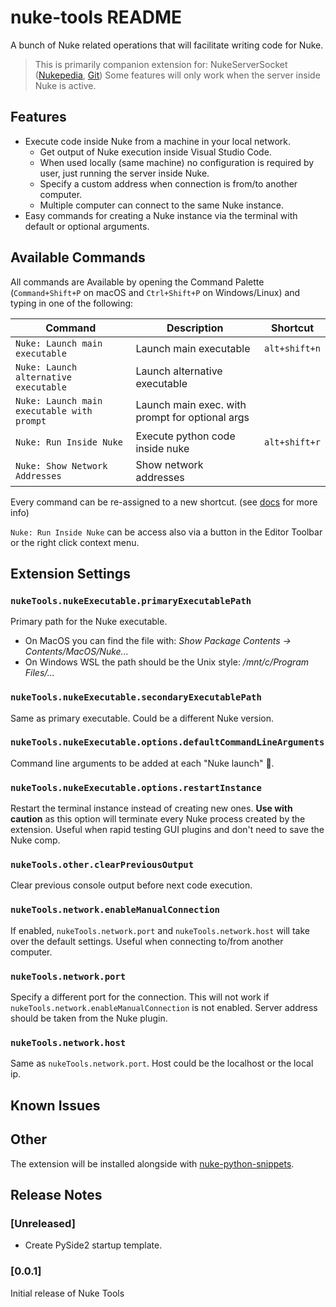 # nuke-tools README

A bunch of Nuke related operations that will facilitate writing code for Nuke.

> This is primarily companion extension for: NukeServerSocket ([Nukepedia](http://www.nukepedia.com/python/misc/nukeserversocket), [Git](https://github.com/sisoe24/NukeServerSocket)) Some features will only work when the server inside Nuke is active.

## Features

* Execute code inside Nuke from a machine in your local network.
  * Get output of Nuke execution inside Visual Studio Code.
  * When used locally (same machine) no configuration is required by user, just running the server inside Nuke.
  * Specify a custom address when connection is from/to another computer.
  * Multiple computer can connect to the same Nuke instance.
* Easy commands for creating a Nuke instance via the terminal with default or optional arguments.

## Available Commands

All commands are Available by opening the Command Palette (`Command+Shift+P` on macOS and `Ctrl+Shift+P` on Windows/Linux) and typing in one of the following:

| Command                                    | Description                                     | Shortcut      |
| ------------------------------------------ | ----------------------------------------------- | ------------- |
| `Nuke: Launch main executable`             | Launch main executable                          | `alt+shift+n` |
| `Nuke: Launch alternative executable`      | Launch alternative executable                   |               |
| `Nuke: Launch main executable with prompt` | Launch main exec. with prompt for optional args |               |
| `Nuke: Run Inside Nuke`                    | Execute python code inside nuke                 | `alt+shift+r` |
| `Nuke: Show Network Addresses`             | Show network addresses                          |               |

Every command can be re-assigned to a new shortcut. (see [docs](https://code.visualstudio.com/docs/getstarted/keybindings) for more info)

`Nuke: Run Inside Nuke` can be access also via a button in the Editor Toolbar or the right click context menu.

## Extension Settings

### `nukeTools.nukeExecutable.primaryExecutablePath`

Primary path for the Nuke executable.

* On MacOS you can find the file with: _Show Package Contents -> Contents/MacOS/Nuke..._
* On Windows WSL the path should be the Unix style: _/mnt/c/Program Files/..._

### `nukeTools.nukeExecutable.secondaryExecutablePath`

Same as primary executable. Could be a different Nuke version.

### `nukeTools.nukeExecutable.options.defaultCommandLineArguments`

Command line arguments to be added at each "Nuke launch" 🚀.

### `nukeTools.nukeExecutable.options.restartInstance`

Restart the terminal instance instead of creating new ones. **Use with caution** as this option will terminate every Nuke process created by the extension. Useful when rapid testing GUI plugins and don't need to save the Nuke comp.

### `nukeTools.other.clearPreviousOutput`

Clear previous console output before next code execution.

### `nukeTools.network.enableManualConnection`

If enabled, `nukeTools.network.port` and `nukeTools.network.host` will take over the default settings. Useful when connecting to/from another computer.

### `nukeTools.network.port`

Specify a different port for the connection. This will not work if `nukeTools.network.enableManualConnection` is not enabled. Server address should be taken from the Nuke plugin.

### `nukeTools.network.host`

Same as `nukeTools.network.port`. Host could be the localhost or the local ip.

## Known Issues

## Other

The extension will be installed alongside with [nuke-python-snippets](https://marketplace.visualstudio.com/items?itemName=virgilsisoe.nuke-python-snippets).

## Release Notes

### [Unreleased]

* Create PySide2 startup template.

### [0.0.1]

Initial release of Nuke Tools
